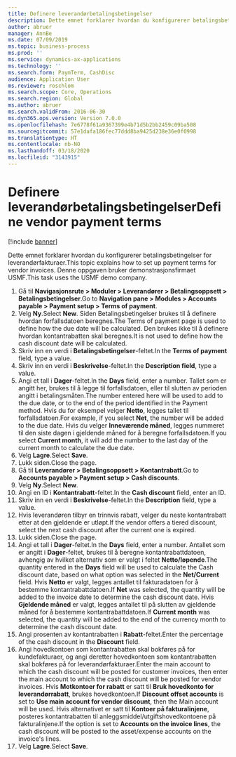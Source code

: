 ```yaml
---
title: Definere leverandørbetalingsbetingelser
description: Dette emnet forklarer hvordan du konfigurerer betalingsbetingelser for leverandørfakturaer.
author: abruer
manager: AnnBe
ms.date: 07/09/2019
ms.topic: business-process
ms.prod: ''
ms.service: dynamics-ax-applications
ms.technology: ''
ms.search.form: PaymTerm, CashDisc
audience: Application User
ms.reviewer: roschlom
ms.search.scope: Core, Operations
ms.search.region: Global
ms.author: abruer
ms.search.validFrom: 2016-06-30
ms.dyn365.ops.version: Version 7.0.0
ms.openlocfilehash: 7e6778f61a9367399e4b71d5b2bb2459c09ba508
ms.sourcegitcommit: 57e1dafa186fec77ddd8ba9425d238e36e0f0998
ms.translationtype: HT
ms.contentlocale: nb-NO
ms.lasthandoff: 03/18/2020
ms.locfileid: "3143915"
---
```

# <a name="define-vendor-payment-terms"></a><span data-ttu-id="b823f-103">Definere leverandørbetalingsbetingelser</span><span class="sxs-lookup"><span data-stu-id="b823f-103">Define vendor payment terms</span></span>

[!include [banner](../../includes/banner.md)]

<span data-ttu-id="b823f-104">Dette emnet forklarer hvordan du konfigurerer betalingsbetingelser for leverandørfakturaer.</span><span class="sxs-lookup"><span data-stu-id="b823f-104">This topic explains how to set up payment terms for vendor invoices.</span></span> <span data-ttu-id="b823f-105">Denne oppgaven bruker demonstrasjonsfirmaet USMF.</span><span class="sxs-lookup"><span data-stu-id="b823f-105">This task uses the USMF demo company.</span></span>

1. <span data-ttu-id="b823f-106">Gå til **Navigasjonsrute > Moduler > Leverandører > Betalingsoppsett > Betalingsbetingelser**.</span><span class="sxs-lookup"><span data-stu-id="b823f-106">Go to **Navigation pane > Modules > Accounts payable > Payment setup > Terms of payment**.</span></span>
2. <span data-ttu-id="b823f-107">Velg **Ny**.</span><span class="sxs-lookup"><span data-stu-id="b823f-107">Select **New**.</span></span> <span data-ttu-id="b823f-108">Siden Betalingsbetingelser brukes til å definere hvordan forfallsdatoen beregnes.</span><span class="sxs-lookup"><span data-stu-id="b823f-108">The Terms of payment page is used to define how the due date will be calculated.</span></span> <span data-ttu-id="b823f-109">Den brukes ikke til å definere hvordan kontantrabatten skal beregnes.</span><span class="sxs-lookup"><span data-stu-id="b823f-109">It is not used to define how the cash discount date will be calculated.</span></span>  
3. <span data-ttu-id="b823f-110">Skriv inn en verdi i **Betalingsbetingelser**-feltet.</span><span class="sxs-lookup"><span data-stu-id="b823f-110">In the **Terms of payment** field, type a value.</span></span>
4. <span data-ttu-id="b823f-111">Skriv inn en verdi i **Beskrivelse**-feltet.</span><span class="sxs-lookup"><span data-stu-id="b823f-111">In the **Description field**, type a value.</span></span>
5. <span data-ttu-id="b823f-112">Angi et tall i **Dager**-feltet.</span><span class="sxs-lookup"><span data-stu-id="b823f-112">In the **Days** field, enter a number.</span></span> <span data-ttu-id="b823f-113">Tallet som er angitt her, brukes til å legge til forfallsdatoen, eller til slutten av perioden angitt i betalingsmåten.</span><span class="sxs-lookup"><span data-stu-id="b823f-113">The number entered here will be used to add to the due date, or to the end of the period identified in the Payment method.</span></span> <span data-ttu-id="b823f-114">Hvis du for eksempel velger **Netto**, legges tallet til forfallsdatoen.</span><span class="sxs-lookup"><span data-stu-id="b823f-114">For example, if you select **Net**, the number will be added to the due date.</span></span> <span data-ttu-id="b823f-115">Hvis du velger **Inneværende måned**, legges nummeret til den siste dagen i gjeldende måned for å beregne forfallsdatoen.</span><span class="sxs-lookup"><span data-stu-id="b823f-115">If you select **Current month**, it will add the number to the last day of the current month to calculate the due date.</span></span>  
6. <span data-ttu-id="b823f-116">Velg **Lagre**.</span><span class="sxs-lookup"><span data-stu-id="b823f-116">Select **Save**.</span></span>
7. <span data-ttu-id="b823f-117">Lukk siden.</span><span class="sxs-lookup"><span data-stu-id="b823f-117">Close the page.</span></span>
8. <span data-ttu-id="b823f-118">Gå til **Leverandører > Betalingsoppsett > Kontantrabatt**.</span><span class="sxs-lookup"><span data-stu-id="b823f-118">Go to **Accounts payable > Payment setup > Cash discounts**.</span></span>
9. <span data-ttu-id="b823f-119">Velg **Ny**.</span><span class="sxs-lookup"><span data-stu-id="b823f-119">Select **New**.</span></span>
10. <span data-ttu-id="b823f-120">Angi en ID i **Kontantrabatt**-feltet.</span><span class="sxs-lookup"><span data-stu-id="b823f-120">In the **Cash discount** field, enter an ID.</span></span>
11. <span data-ttu-id="b823f-121">Skriv inn en verdi i **Beskrivelse**-feltet.</span><span class="sxs-lookup"><span data-stu-id="b823f-121">In the **Description** field, type a value.</span></span>
12. <span data-ttu-id="b823f-122">Hvis leverandøren tilbyr en trinnvis rabatt, velger du neste kontantrabatt etter at den gjeldende er utløpt.</span><span class="sxs-lookup"><span data-stu-id="b823f-122">If the vendor offers a tiered discount, select the next cash discount after the current one is expired.</span></span>
13. <span data-ttu-id="b823f-123">Lukk siden.</span><span class="sxs-lookup"><span data-stu-id="b823f-123">Close the page.</span></span>
14. <span data-ttu-id="b823f-124">Angi et tall i **Dager**-feltet.</span><span class="sxs-lookup"><span data-stu-id="b823f-124">In the **Days** field, enter a number.</span></span> <span data-ttu-id="b823f-125">Antallet som er angitt i **Dager**-feltet, brukes til å beregne kontantrabattdatoen, avhengig av hvilket alternativ som er valgt i feltet **Netto/løpende**.</span><span class="sxs-lookup"><span data-stu-id="b823f-125">The quantity entered in the **Days** field will be used to calculate the Cash discount date, based on what option was selected in the **Net/Current** field.</span></span> <span data-ttu-id="b823f-126">Hvis **Netto** er valgt, legges antallet til fakturadatoen for å bestemme kontantrabattdatoen.</span><span class="sxs-lookup"><span data-stu-id="b823f-126">If **Net** was selected, the quantity will be added to the invoice date to determine the cash discount date.</span></span> <span data-ttu-id="b823f-127">Hvis **Gjeldende måned** er valgt, legges antallet til på slutten av gjeldende måned for å bestemme kontantrabattdatoen.</span><span class="sxs-lookup"><span data-stu-id="b823f-127">If **Current month** was selected, the quantity will be added to the end of the currency month to determine the cash discount date.</span></span>  
15. <span data-ttu-id="b823f-128">Angi prosenten av kontantrabatten i **Rabatt**-feltet.</span><span class="sxs-lookup"><span data-stu-id="b823f-128">Enter the percentage of the cash discount in the **Discount** field.</span></span> 
16. <span data-ttu-id="b823f-129">Angi hovedkontoen som kontantrabatten skal bokføres på for kundefakturaer, og angi deretter hovedkontoen som kontantrabatten skal bokføres på for leverandørfakturaer.</span><span class="sxs-lookup"><span data-stu-id="b823f-129">Enter the main account to which the cash discount will be posted for customer invoices, then enter the main account to which the cash discount will be posted for vendor invoices.</span></span> <span data-ttu-id="b823f-130">Hvis **Motkontoer for rabatt** er satt til **Bruk hovedkonto for leverandørrabatt**, brukes hovedkontoen.</span><span class="sxs-lookup"><span data-stu-id="b823f-130">If **Discount offset accounts** is set to **Use main account for vendor discount**, then the Main account will be used.</span></span> <span data-ttu-id="b823f-131">Hvis alternativet er satt til **Kontoer på fakturalinjene**, posteres kontantrabatten til anleggsmiddel/utgiftshovedkontoene på fakturalinjene.</span><span class="sxs-lookup"><span data-stu-id="b823f-131">If the option is set to **Accounts on the invoice lines**, the cash discount will be posted to the asset/expense accounts on the invoice's lines.</span></span>  
17. <span data-ttu-id="b823f-132">Velg **Lagre**.</span><span class="sxs-lookup"><span data-stu-id="b823f-132">Select **Save**.</span></span>

